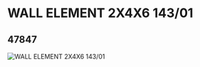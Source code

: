 # WALL ELEMENT 2X4X6 143/01
## 47847
![WALL ELEMENT 2X4X6 143/01](https://lc-www-live-s.legocdn.com/media/bricks/5/2/4215882.jpg)
